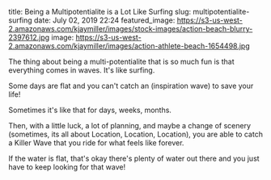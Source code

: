 title: Being a Multipotentialite is a Lot Like Surfing
slug: multipotentialite-surfing
date: July 02, 2019 22:24
featured_image: https://s3-us-west-2.amazonaws.com/kjaymiller/images/stock-images/action-beach-blurry-2397612.jpg
image: https://s3-us-west-2.amazonaws.com/kjaymiller/images/action-athlete-beach-1654498.jpg

 The thing about being a multi-potentialite that is so much fun is that everything comes in waves. It's like surfing. 

Some days are flat and you can't catch an (inspiration wave) to save your life!

Sometimes it's like that for days, weeks, months.

Then, with a little luck, a lot of planning, and maybe a change of scenery (sometimes, its all about Location, Location, Location), you are able to catch a Killer Wave that you ride for what feels like forever. 

If the water is flat, that's okay there's plenty of water out there and you just have to keep looking for that wave!

